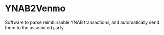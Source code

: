 # YNAB2Venmo
Software to parse reimbursable YNAB transactions, and automatically send them to the associated party
